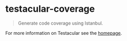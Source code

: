 # testacular-coverage

> Generate code coverage using Istanbul.

For more information on Testacular see the [homepage].


[homepage]: http://testacular.github.com
